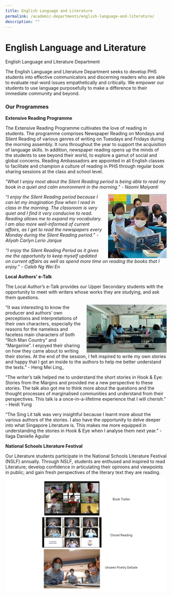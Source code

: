 ```yaml
---
title: English Language and Literature
permalink: /academic-departments/english-language-and-literature/
description: ""
---
```

# **English Language and Literature**

English Language and Literature Department

The English Language and Literature Department seeks to develop PHS students into effective communicators and discerning readers who are able to evaluate real-word issues empathetically and critically. We empower our students to use language purposefully to make a difference to their immediate community and beyond.    

### Our Programmes

**Extensive Reading Programme**

The Extensive Reading Programme cultivates the love of reading in students. The programme comprises Newspaper Reading on Mondays and Silent Reading of various genres of writing on Tuesdays and Fridays during the morning assembly. It runs throughout the year to support the acquisition of language skills. In addition, newspaper reading opens up the minds of the students to see beyond their world, to explore a gamut of social and global concerns. Reading Ambassadors are appointed in all English classes to facilitate and champion a culture of reading in PHS through regular book sharing sessions at the class and school level.




_"What I enjoy most about the Silent Reading period is being able to read my book in a quiet and calm environment in the morning.” - Naomi Maiyanti_

<img src="/images/eng1.jpg" style="width:183px;height:200px;margin-left:15px;" align = "right">

_“I enjoy the Silent Reading period because I can let my imagination flow when I read in class in the morning. The classroom is very quiet and I find it very conducive to read. Reading allows me to expand my vocabulary. I am also more well-informed of current affairs, as I get to read the newspapers every Monday during the Silent Reading period.” - Aliyah Carlyn Lerio Jarque_  
  

_“I enjoy the Silent Reading Period as it gives me the opportunity to keep myself updated on current affairs as well as spend more time on reading the books that I enjoy.” - Caleb Ng Wei En_

**Local Authors’ e-Talk**

The Local Author’s e-Talk provides our Upper Secondary students with the opportunity to meet with writers whose works they are studying, and ask them questions.

<img src="/images/eng2.jpg" style="width:250px;height:150px;margin-left:15px;" align = "right">

“It was interesting to know the producer and authors’ own perceptions and interpretations of their own characters, especially the reasons for the nameless and faceless main characters of both “Rich Man Country” and “Margarine”. I enjoyed their sharing on how they came about to writing their stories. At the end of the session, I felt inspired to write my own stories and happy that I got an inside to the authors to help me better understand the texts.” - Heng Mei Ling_

“The writer’s talk helped me to understand the short stories in Hook & Eye: Stories from the Margins and provided me a new perspective to these stories. The talk also got me to think more about the questions and the thought processes of marginalised communities and understand from their perspectives. This talk is a once-in-a-lifetime experience that I will cherish.” - Heidi Yung

“The Sing Lit talk was very insightful because I learnt more about the various authors of the stories. I also have the opportunity to delve deeper into what Singapore Literature is. This makes me more equipped in understanding the stories in Hook & Eye when I analyse them next year.” - Ilaga Danielle Aguilar

**National Schools Literature Festival**

Our Literature students participate in the National Schools Literature Festival (NSLF) annually. Through NSLF, students are enthused and inspired to read Literature; develop confidence in articulating their opinions and viewpoints in public; and gain fresh perspectives of the literary text they are reading.

![](/images/eng3.jpg)
